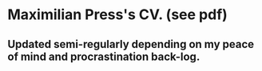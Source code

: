 # Maximilian Press's CV. (see pdf)
## Updated semi-regularly depending on my peace of mind and procrastination back-log.
